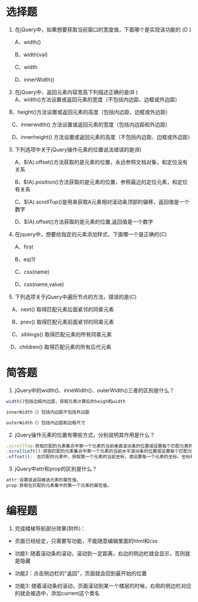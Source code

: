 # 选择题

1. 在jQuery中，如果想要获取当前窗口的宽度值，下面哪个是实现该功能的  (D ) 

   A、width() 	 

   B、width(val)	 

   C、width 	 

   D、innerWidth()	 

2. 在jQuery中，返回元素内容宽高下列描述正确的是(B )
           
   A、width()方法设置或返回元素的宽度（不包括内边距、边框或外边距）

​       B、height()方法设置或返回元素的高度（包括内边距、边框或外边距）

       C、innerwidth() 方法设置或返回元素的宽度（包括内边距和外边距）

       D、innerheight() 方法设置或返回元素的高度（不包括内边距、边框或外边距）

3. 下列选项中关于jQuery操作元素的位置说法错误的是(B)

   A、$(A).offset()方法获取的是元素的位置，永远参照文档对象，和定位没有关系

   B、$(A).position()方法获取的是元素的位置，参照最近的定位元素，和定位有关系

   C、$(A).scrollTop()是用来获取A元素相对滚动条顶部的偏移，返回值是一个数字

   D、$(A).offset()方法获取的是元素的位置,返回值是一个数字

4. 在jquery中，想要给指定的元素添加样式，下面哪一个是正确的(C)      

   A、first	 

   B、eq(1) 	 

   C、css(name)  

   D、css(name,value)	 

5. 下列选项关于jQuery中遍历节点的方法，错误的是(C)

      A、next() 取得匹配元素后面紧邻的同辈元素

      B、prev() 取得匹配元素前面紧邻的同辈元素

      C、siblings() 取得匹配元素的所有同辈元素

      D、children() 取得匹配元素的所有后代元素

# 简答题

1. jQuery中的width()、inneWidth()、outerWidth()三者的区别是什么？
```js
width()包括边框内边距，获取元素计算后的heigh和width

innerWidth（）包括内边距不包括外边距

outerWidth（）包括内边距和边框尺寸
```

2. jQuery操作元素的位置有哪些方式，分别说明其作用是什么？
```js
.scrollTop:获取匹配的元素集合中第一个元素的当前垂直滚动条的位置或设置每个匹配元素的垂直滚动条的距离。
.scrollLeft():获取匹配的元素集合中第一个元素的当前水平滚动条的位置或设置每个匹配元素的水平滚动条的的距离。
.offset():　在匹配的元素中，获取第一个元素的当前坐标，或设置每一个元素的坐标，坐标相对于文档。
```

3. jQuery中attr和prop的区别是什么？
```js
attr:设置或返回被选元素的属性值。
prop:获取在匹配的元素集中的第一个元素的属性值。
```
# 编程题

1. 完成楼梯导航部分效果(附件)：

- 页面已经给定，只需要写功能，不能随意编辑里面的html和css

- 功能1: 随着滚动条的滚动，滚动到一定距离，右边的侧边栏就会显示，否则就是隐藏

- 功能2：点击侧边栏的"返回"，页面就会回到最开始的位置

- 功能3: 随着滚动条的滚动，页面滚动到某一个楼层的时候，右侧的侧边栏对应的就会被选中，添加current这个类名

